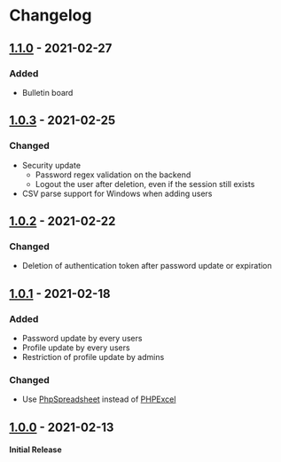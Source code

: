Changelog
===

## [1.1.0] - 2021-02-27
### Added
* Bulletin board

## [1.0.3] - 2021-02-25
### Changed
* Security update
    * Password regex validation on the backend
    * Logout the user after deletion, even if the session still exists 
* CSV parse support for Windows when adding users

## [1.0.2] - 2021-02-22
### Changed
* Deletion of authentication token after password update or expiration

## [1.0.1] - 2021-02-18
### Added
* Password update by every users
* Profile update by every users
* Restriction of profile update by admins

### Changed
* Use [PhpSpreadsheet](https://github.com/PHPOffice/PhpSpreadsheet) instead of [PHPExcel](https://github.com/PHPOffice/PHPExcel)

## [1.0.0] - 2021-02-13
#### Initial Release

[1.1.0]: https://github.com/nozomu-y/kleines-mypage/releases/tag/v1.1.0
[1.0.3]: https://github.com/nozomu-y/kleines-mypage/releases/tag/v1.0.3
[1.0.2]: https://github.com/nozomu-y/kleines-mypage/releases/tag/v1.0.2
[1.0.1]: https://github.com/nozomu-y/kleines-mypage/releases/tag/v1.0.1
[1.0.0]: https://github.com/nozomu-y/kleines-mypage/releases/tag/v1.0.0

